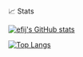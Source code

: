 📈 Stats

[![efij's GitHub stats](https://github-readme-stats.vercel.app/api?username=efij&hide=issues&show_icons=true&theme=radical)](https://github.com/efij/github-readme-stats)

[![Top Langs](https://github-readme-stats.vercel.app/api/top-langs/?username=efij)](https://github.com/anuraghazra/github-readme-stats)
